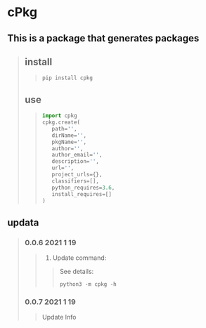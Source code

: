 # cPkg

## This is a package that generates packages

>## install
>>```shell
>>pip install cpkg
>>```
>## use
>>```python
>>import cpkg
>>cpkg.create(
>>    path='',
>>    dirName='',
>>    pkgName='',
>>    author='',
>>    author_email='',
>>    description='',
>>    url='',
>>    project_urls={},
>>    classifiers=[],
>>    python_requires=3.6,
>>    install_requires=[]
>>)
>>```
## updata
>### 0.0.6 2021 1 19
>>1. Update command:
>>>See details: 
>>>```shell
>>>python3 -m cpkg -h
>>>```
>>
>### 0.0.7 2021 1 19
>>Update Info
>